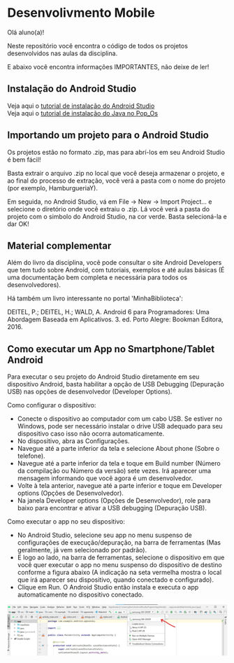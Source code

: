 # Desenvolivmento Mobile

Olá aluno(a)!

Neste repositório você encontra o código de todos os projetos desenvolvidos nas aulas da disciplina.

E abaixo você encontra informações IMPORTANTES, não deixe de ler!

## Instalação do Android Studio

Veja aqui o [tutorial de instalação do Android Studio](https://github.com/gilfernandesjr/disciplina_devmobile/blob/main/Manual%20de%20Instala%C3%A7%C3%A3o%20-%20Android%20Studio.pdf)  
Veja aqui o [tutorial de instalação do Java no Pop_Os](https://www.fosslinux.com/41519/how-to-install-java-on-pop_os.htm)  


## Importando um projeto para o Android Studio

Os projetos estão no formato .zip, mas para abrí-los em seu Android Studio é bem fácil!

Basta extrair o arquivo .zip no local que você deseja armazenar o projeto, e ao final do processo de extração, você verá a pasta com o nome do projeto (por exemplo, HamburgueriaY).

Em seguida, no Android Studio, vá em File -> New -> Import Project... e selecione o diretório onde você extraiu o .zip. Lá você verá a pasta do projeto com o simbolo do Android Studio, na cor verde. Basta selecioná-la e dar OK!

## Material complementar

Além do livro da disciplina, você pode consultar o site Android Developers que tem tudo sobre Android, com tutoriais, exemplos e até aulas básicas (É uma documentação bem completa e necessária para todos os desenvolvedores).

Há também um livro interessante no portal 'MinhaBiblioteca':

DEITEL, P.; DEITEL, H.; WALD, A. Android 6 para Programadores: Uma Abordagem Baseada em Aplicativos. 3. ed. Porto Alegre: Bookman Editora, 2016.

## Como executar um App no Smartphone/Tablet Android

Para executar o seu projeto do Android Studio diretamente em seu dispositivo Android, basta habilitar a opção de USB Debugging (Depuração USB) nas opções de desenvolvedor (Developer Options).

Como configurar o dispositivo:

- Conecte o dispositivo ao computador com um cabo USB. Se estiver no Windows, pode ser necessário instalar o drive USB adequado para seu dispositivo caso isso não ocorra automaticamente.
- No dispositivo, abra as Configurações.
- Navegue até a parte inferior da tela e selecione About phone (Sobre o telefone).
- Navegue até a parte inferior da tela e toque em Build number (Número da compilação ou Número da versão) sete vezes. Irá aparecer uma mensagem informando que você agora é um desenvolvedor.
- Volte à tela anterior, navegue até a parte inferior e toque em Developer options (Opções de Desenvolvedor).
- Na janela Developer options (Opções de Desenvolvedor), role para baixo para encontrar e ativar a USB debugging (Depuração USB).

Como executar o app no seu dispositivo:

- No Android Studio, selecione seu app no menu suspenso de configurações de execução/depuração, na barra de ferramentas (Mas geralmente, já vem selecionado por padrão).
- E logo ao lado, na barra de ferramentas, selecione o dispositivo em que você quer executar o app no menu suspenso do dispositivo de destino conforme a figura abaixo (A indicação na seta vermelha mostra o local que irá aparecer seu dispositivo, quando conectado e configurado).
- Clique em Run. O Android Studio então instala e executa o app automaticamente no dispositivo conectado.

![img](/img/local_dispositivo.jpg)
